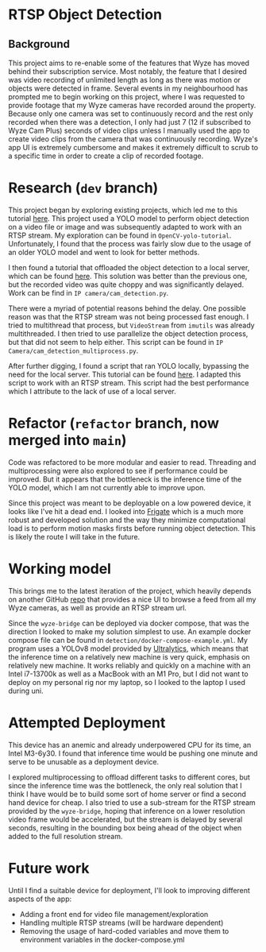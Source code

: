# RTSP Object Detection

## Background
This project aims to re-enable some of the features that Wyze has moved behind their subscription service.
Most notably, the feature that I desired was video recording of unlimited length as long as there was motion or objects 
were detected in frame.
Several events in my neighbourhood has prompted me to begin working on this project, where I was requested to provide 
footage that my Wyze cameras have recorded around the property.
Because only one camera was set to continuously record and the rest only recorded when there was a detection, I only had 
just 7 (12 if subscribed to Wyze Cam Plus) seconds of video clips unless I manually used the app to create video clips 
from the camera that was continuously recording.
Wyze's app UI is extremely cumbersome and makes it extremely difficult to scrub to a specific time in order to create a 
clip of recorded footage.

# Research (`dev` branch)
This project began by exploring existing projects, which led me to this tutorial 
[here](https://opencv-tutorial.readthedocs.io/en/latest/yolo/yolo.html). 
This project used a YOLO model to perform object detection on a video file or image and was subsequently adapted to work
with an RTSP stream.
My exploration can be found in `OpenCV-yolo-tutorial`.
Unfortunately, I found that the process was fairly slow due to the usage of an older YOLO model and went to look for 
better methods.

I then found a tutorial that offloaded the object detection to a local server, which can be found 
 [here](https://www.codeproject.com/Articles/5344693/Object-Detection-with-an-IP-Camera-using-Python-an).
This solution was better than the previous one, but the recorded video was quite choppy and was significantly delayed.
Work can be find in `IP camera/cam_detection.py`.

There were a myriad of potential reasons behind the delay. One possible reason was that the RTSP stream was not being processed
fast enough. I tried to multithread that process, but `VideoStream` from `imutils` was already multithreaded. I then tried to
use parallelize the object detection process, but that did not seem to help either. This script can be found in `IP Camera/cam_detection_multiprocess.py`.

After further digging, I found a script that ran YOLO locally, bypassing the need for the local server. 
This tutorial can be found [here](https://github.com/akash-agni/Real-Time-Object-Detection/blob/main/Object_Detection_Youtube.py).
I adapted this script to work with an RTSP stream. This script had the best performance which I attribute to the lack of use of a local server.

# Refactor (`refactor` branch, now merged into `main`)
Code was refactored to be more modular and easier to read. Threading and multiprocessing were also explored to see if
performance could be improved. But it appears that the bottleneck is the inference time of the YOLO model, which I am 
not currently able to improve upon. 

Since this project was meant to be deployable on a low powered device, it looks like I've hit a dead end. I looked into
[Frigate](https://github.com/blakeblackshear/frigate) which is a much more robust and developed solution and the way 
they minimize computational load is to perform motion masks firsts before running object detection. This is likely the
route I will take in the future.

# Working model
This brings me to the latest iteration of the project, which heavily depends on another GitHub 
[repo](https://github.com/mrlt8/docker-wyze-bridge) that provides a nice UI to browse a feed from all my Wyze cameras,
as well as provide an RTSP stream url.

Since the `wyze-bridge` can be deployed via docker compose, that was the direction I looked to make my solution simplest
to use. An example docker compose file can be found in `detection/docker-compose-example.yml`.
My program uses a YOLOv8 model provided by [Ultralytics](https://github.com/ultralytics/ultralytics), which means that 
the inference time on a relatively new machine is very quick, emphasis on relatively new machine. 
It works reliably and quickly on a machine with an Intel i7-13700k as well as a MacBook with an M1 Pro, but I did not 
want to deploy on my personal rig nor my laptop, so I looked to the laptop I used during uni.

# Attempted Deployment
This device has an anemic and already underpowered CPU for its time, an Intel M3-6y30. I found that inference time 
would be pushing one minute and serve to be unusable as a deployment device. 

I explored multiprocessing to offload different tasks to different cores, but since the inference time was the bottleneck,
the only real solution that I think I have would be to build some sort of home server or find a second hand device 
for cheap. 
I also tried to use a sub-stream for the RTSP stream provided by the `wyze-bridge`, hoping that inference on a lower
resolution video frame would be accelerated, but the stream is delayed by several seconds, resulting in the bounding box
being ahead of the object when added to the full resolution stream.

# Future work
Until I find a suitable device for deployment, I'll look to improving different aspects of the app:

- Adding a front end for video file management/exploration
- Handling multiple RTSP streams (will be hardware dependent)
- Removing the usage of hard-coded variables and move them to environment variables in the docker-compose.yml 

